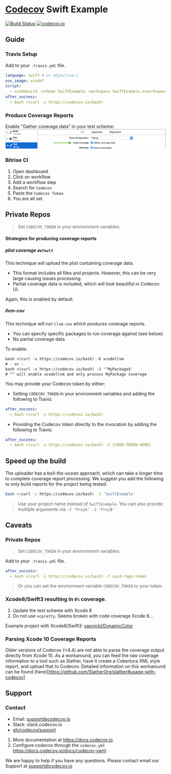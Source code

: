 

[Codecov][1] Swift Example
==========================

[![Build Status](https://travis-ci.org/codecov/example-swift.svg)](https://travis-ci.org/codecov/example-swift) [![codecov.io](https://codecov.io/gh/codecov/example-swift/branch/master/graphs/badge.svg)](https://codecov.io/gh/codecov/example-swift/branch/master)

## Guide
### Travis Setup

Add to your `.travis.yml` file.
```yml
language: swift # or objective-c
osx_image: xcode7
script:
  - xcodebuild -scheme SwiftExample -workspace SwiftExample.xcworkspace -sdk iphonesimulator -destination 'platform=iOS Simulator,name=iPhone 6S,OS=9.1' build test
after_success:
  - bash <(curl -s https://codecov.io/bash)
```
### Produce Coverage Reports
Enable "Gather coverage data" in your test scheme:
![gather coverage data](docs/gather_coverage_data.png)

### Bitrise CI

1. Open dashboard.
2. Click on workflow
3. Add a workflow step
4. Search for `Codecov`
5. Paste the `Codecov Token`
6. You are all set

## Private Repos
> Set `CODECOV_TOKEN` in your environment variables.

#### Strategies for producing coverage reports

##### plist coverage `default`
This technique will upload the plist containing coverage data.
- This format includes all files and projects. However, this can be very large causing issues processing.
- Partial coverage data is included, which will look beautiful in Codecov UI.

Again, this is enabled by default.

##### llvm-cov
This technique will run `llvm-cov` which produces coverage reports.
- You can specify specific packages to run coverage against (see below)
- No partial coverage data

To enable:

```
bash <(curl -s https://codecov.io/bash) -X xcodellvm
# - or -
bash <(curl -s https://codecov.io/bash) -J '^MyPackage$'
# ^^ will enable xcodellvm and only process MyPackage coverage
```

You may provide your Codecov token by either:

- Setting `CODECOV_TOKEN` in your environment variables and adding the following to Travis:
```yml
after_success:
  - bash <(curl -s https://codecov.io/bash)
```
- Providing the Codecov token directly to the invocation by adding the following to Travis:
```yml
after_success:
  - bash <(curl -s https://codecov.io/bash) -t {YOUR-TOKEN-HERE}
```

## Speed up the build
The uploader has a *boil-the-ocean* approach, which can take a longer time to complete coverage report processing.
We suggest you add the following to only build reports for the project being tested:

```sh
bash <(curl -s https://codecov.io/bash) -J 'SwiftExample'
```
> Use your project name instead of `SwiftExample`. You can also provide multiple arguments via `-J 'ProjA' -J 'ProjB'`

## Caveats
### Private Repos
> Set `CODECOV_TOKEN` in your environment variables.

Add to your `.travis.yml` file.
```yml
after_success:
  - bash <(curl -s https://codecov.io/bash) -t uuid-repo-token
```
> Or you can set the environment variable `CODECOV_TOKEN` to your token.

### Xcode8/Swift3 resulting in `0%` coverage.

1. Update the test scheme with Xcode 8
2. Do not use `xcpretty`. Seems broken with code coverage Xcode 8...

Example project with Xcode8/Swift3: [yannickl/DynamicColor](https://github.com/yannickl/DynamicColor/blob/6ac768ba5c14941be5ebe169aca408655e185b20/.travis.yml)

### Parsing Xcode 10 Coverage Reports

Older versions of Codecov (<4.4) are not able to parse the coverage output directly from Xcode 10. As a workaround, you can feed the raw coverage information to a tool such as Slather, have it create a Cobertura XML style report, and upload that to Codecov. Detailed information on this workaround can be found (here)[https://github.com/SlatherOrg/slather#usage-with-codecov]

## Support
### Contact
- Email: support@codecov.io
- Slack: slack.codecov.io
- [gh/codecov/support](https://github.com/codecov/support)

1. More documentation at https://docs.codecov.io
2. Configure codecov through the `codecov.yml`  https://docs.codecov.io/docs/codecov-yaml


We are happy to help if you have any questions. Please contact email our Support at [support@codecov.io](mailto:support@codecov.io)

[1]: https://codecov.io/
[4]: https://github.com/codecov/codecov-python
